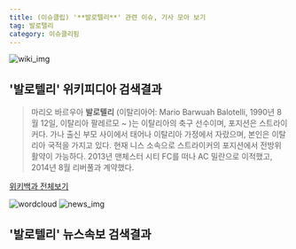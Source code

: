 ```yaml
---
title: (이슈클립) '**발로텔리**' 관련 이슈, 기사 모아 보기
tag: 발로텔리
category: 이슈클리핑
---
```

![wiki_img](https://user-images.githubusercontent.com/42597476/44503234-41136a80-a6d0-11e8-9071-6fc6418eafe4.png)
## **'**발로텔리**'** 위키피디아 검색결과
>마리오 바르우아 **발로텔리** (이탈리아어: Mario Barwuah Balotelli, 1990년 8월 12일, 이탈리아 팔레르모 ~ )는 이탈리아의 축구 선수이며, 포지션은 스트라이커다. 가나 출신 부모 사이에서 태어나 이탈리아 가정에서 자랐으며, 본인은 이탈리아 국적을 가지고 있다. 현재 니스 소속으로 스트라이커의 포지션에서 전방위 활약이 가능하다. 2013년 맨체스터 시티 FC를 떠나 AC 밀란으로 이적했고, 2014년 8월 리버풀과 계약했다.

<a href="https://ko.wikipedia.org/wiki/발로텔리" target="_blank">위키백과 전체보기</a>

![wordcloud](https://s3.ap-northeast-2.amazonaws.com/lyrics101-wordcloud/2018-09-18-1537233140.png)
![news_img](https://user-images.githubusercontent.com/42597476/44507050-1206f400-a6e4-11e8-8d98-7ffbfebb353f.png)
## **'**발로텔리**'** 뉴스속보 검색결과

